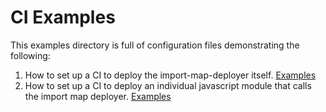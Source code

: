 # CI Examples

This examples directory is full of configuration files demonstrating the following:

1. How to set up a CI to deploy the import-map-deployer itself. [Examples](ci-for-import-map-deployer)
2. How to set up a CI to deploy an individual javascript module that calls the import map deployer. [Examples](ci-for-javascript-repo)
